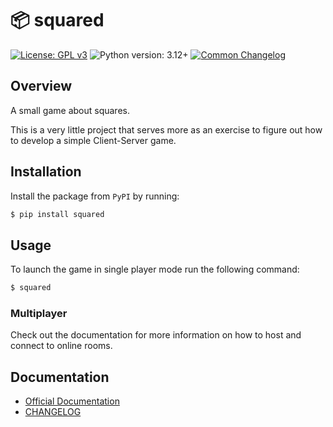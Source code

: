 
# 📦 squared

[![License: GPL v3](https://img.shields.io/badge/License-GPL_v3-blue.svg)](https://www.gnu.org/licenses/gpl-3.0.html)
![Python version: 3.12+](https://img.shields.io/badge/python-3.12+-blue)
[![Common Changelog](https://common-changelog.org/badge.svg)](https://common-changelog.org)


## Overview

A small game about squares.

This is a very little project that serves more as an exercise to figure out how
to develop a simple Client-Server game.


## Installation

Install the package from `PyPI` by running:

```bash
$ pip install squared
```


## Usage

To launch the game in single player mode run the following command:

```bash
$ squared
```

### Multiplayer

Check out the documentation for more information on how to host and connect to online rooms.


## Documentation

- [Official Documentation](https://x55xaa.github.io/squared-game)
- [CHANGELOG](https://github.com/x55xaa/squared-game/blob/main/CHANGELOG.md)
